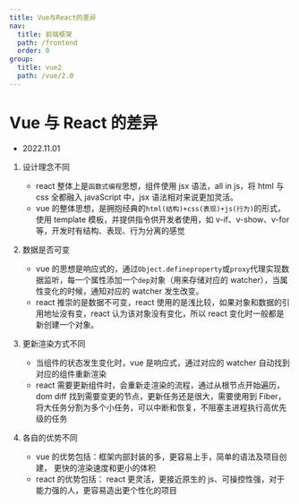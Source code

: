 ```yaml
---
title: Vue与React的差异
nav:
  title: 前端框架
  path: /frontend
  order: 0
group:
  title: vue2
  path: /vue/2.0
---
```


# Vue 与 React 的差异

- 2022.11.01

1. 设计理念不同

   - react 整体上是`函数式编程`思想，组件使用 jsx 语法，all in js，将 html 与 css 全都融入 javaScript 中，jsx 语法相对来说更加灵活。
   - vue 的整体思想，是拥抱经典的`html(结构)+css(表现)+js(行为)`的形式，使用 template 模板，并提供指令供开发者使用，如 v-if、v-show、v-for 等，开发时有结构、表现、行为分离的感觉

2. 数据是否可变

   - vue 的思想是响应式的，通过`Object.defineproperty`或`proxy`代理实现数据监听，每一个属性添加一个`dep`对象（用来存储对应的 watcher），当属性变化的时候，通知对应的 watcher 发生改变。
   - react 推崇的是数据不可变，react 使用的是浅比较，如果对象和数据的引用地址没有变，react 认为该对象没有变化，所以 react 变化时一般都是新创建一个对象。

3. 更新渲染方式不同

   - 当组件的状态发生变化时，vue 是响应式，通过对应的 watcher 自动找到对应的组件重新渲染
   - react 需要更新组件时，会重新走渲染的流程，通过从根节点开始遍历，dom diff 找到需要变更的节点，更新任务还是很大，需要使用到 Fiber，将大任务分割为多个小任务，可以中断和恢复，不阻塞主进程执行高优先级的任务

4. 各自的优势不同

   - vue 的优势包括：框架内部封装的多，更容易上手，简单的语法及项目创建， 更快的渲染速度和更小的体积
   - react 的优势包括： react 更灵活，更接近原生的 js、可操控性强，对于能力强的人，更容易造出更个性化的项目
